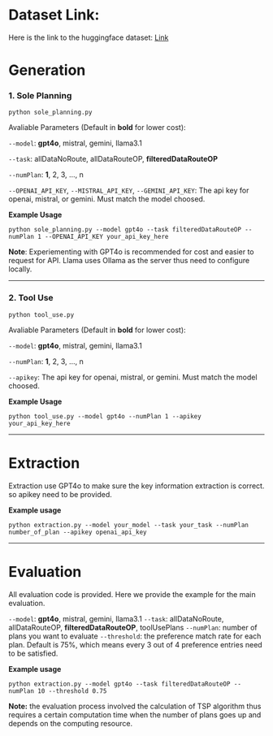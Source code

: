 # Dataset Link: 

Here is the link to the huggingface dataset: [Link](https://huggingface.co/datasets/EthanWTL81/ItinBench)

# Generation
### 1. Sole Planning
``` 
python sole_planning.py
```
Avaliable Parameters (Default in **bold** for lower cost):

```--model```: **gpt4o**, mistral, gemini, llama3.1

```--task```: allDataNoRoute, allDataRouteOP, **filteredDataRouteOP**

```--numPlan```: **1**, 2, 3, ..., n

```--OPENAI_API_KEY```, ```--MISTRAL_API_KEY```, ```--GEMINI_API_KEY```: The api key for openai, mistral, or gemini. Must match the model choosed. 

**Example Usage**
```
python sole_planning.py --model gpt4o --task filteredDataRouteOP --numPlan 1 --OPENAI_API_KEY your_api_key_here
```

**Note**: Experiementing with GPT4o is recommended for cost and easier to request for API. Llama uses Ollama as the server thus need to configure locally. 

---

### 2. Tool Use
```
python tool_use.py
```
Avaliable Parameters (Default in **bold** for lower cost):

```--model```: **gpt4o**, mistral, gemini, llama3.1

```--numPlan```: **1**, 2, 3, ..., n

```--apikey```: The api key for openai, mistral, or gemini. Must match the model choosed. 

**Example Usage**
```
python tool_use.py --model gpt4o --numPlan 1 --apikey your_api_key_here
```
---
# Extraction

Extraction use GPT4o to make sure the key information extraction is correct. so apikey need to be provided.

**Example usage**
```
python extraction.py --model your_model --task your_task --numPlan number_of_plan --apikey openai_api_key
```
---
# Evaluation
All evaluation code is provided. Here we provide the example for the main evaluation.

```--model```: **gpt4o**, mistral, gemini, llama3.1
```--task```: allDataNoRoute, allDataRouteOP, **filteredDataRouteOP**, toolUsePlans
```--numPlan```: number of plans you want to evaluate
```--threshold```: the preference match rate for each plan. Default is 75%, which means every 3 out of 4 preference entries need to be satisfied. 

**Example usage**
```
python extraction.py --model gpt4o --task filteredDataRouteOP --numPlan 10 --threshold 0.75
```

**Note:** the evaluation process involved the calculation of TSP algorithm thus requires a certain computation time when the number of plans goes up and depends on the computing resource.
